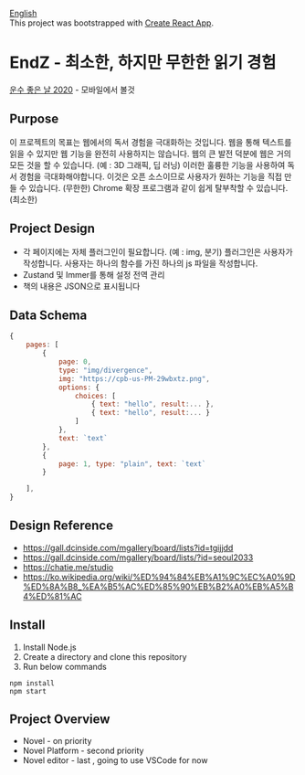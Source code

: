 [English](README.md) \
This project was bootstrapped with [Create React App](https://github.com/facebook/create-react-app).

<h1>  EndZ - 최소한, 하지만 무한한 읽기 경험</h1>

[운수 좋은 날 2020](https://build.chunghosuk.now.sh) - 모바일에서 볼것

## Purpose
이 프로젝트의 목표는 웹에서의 독서 경험을 극대화하는 것입니다. 웹을 통해 텍스트를 읽을 수 있지만 웹 기능을 완전히 사용하지는 않습니다. 웹의 큰 발전 덕분에 웹은 거의 모든 것을 할 수 있습니다. (예 : 3D 그래픽, 딥 러닝) 이러한 훌륭한 기능을 사용하여 독서 경험을 극대화해야합니다.
이것은 오픈 소스이므로 사용자가 원하는 기능을 직접 만들 수 있습니다. (무한한) Chrome 확장 프로그램과 같이 쉽게 탈부착할 수 있습니다. (최소한)



## Project Design
- 각 페이지에는 자체 플러그인이 필요합니다. (예 : img, 분기) 플러그인은 사용자가 작성합니다. 사용자는 하나의 함수를 가진 하나의 js 파일을 작성합니다.
- Zustand 및 Immer를 통해 설정 전역 관리
- 책의 내용은 JSON으로 표시됩니다


## Data Schema
```js
{
    pages: [
        {
            page: 0,
            type: "img/divergence",
            img: "https://cpb-us-PM-29wbxtz.png",
            options: {
                choices: [
                    { text: "hello", result:... },
                    { text: "hello", result:... }
                ]
            },
            text: `text`
        },
        {
            page: 1, type: "plain", text: `text`
        }

    ],
}
```





## Design Reference
-   https://gall.dcinside.com/mgallery/board/lists?id=tgijjdd
-   https://gall.dcinside.com/mgallery/board/lists/?id=seoul2033
-   https://chatie.me/studio
-   https://ko.wikipedia.org/wiki/%ED%94%84%EB%A1%9C%EC%A0%9D%ED%8A%B8_%EA%B5%AC%ED%85%90%EB%B2%A0%EB%A5%B4%ED%81%AC



## Install 

1. Install Node.js
2. Create a directory and clone this repository
3. Run below commands

```
npm install
npm start
```


## Project Overview
- Novel - on priority
- Novel Platform - second priority
- Novel editor - last , going to use VSCode for now
